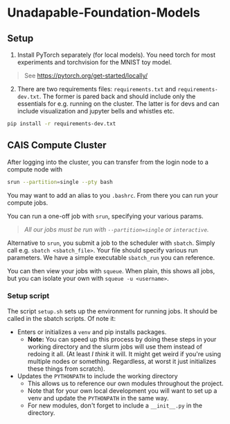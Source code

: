 # Unadapable-Foundation-Models

## Setup

1. Install PyTorch separately (for local models). You need torch for most experiments and torchvision for the MNIST toy model.
> See https://pytorch.org/get-started/locally/

2. There are two requirements files: `requirements.txt` and `requirements-dev.txt`. The former is pared back and 
   should include only the essentials for e.g. running on the cluster. The latter is for devs and can include 
   visualization and jupyter bells and whistles etc.
```bash
pip install -r requirements-dev.txt
```

## CAIS Compute Cluster
After logging into the cluster, you can transfer from the login node to a compute node with
```bash
srun --partition=single --pty bash
```
You may want to add an alias to you `.bashrc`.
From there you can run your compute jobs.

You can run a one-off job with `srun`, specifying your various params.

> _All our jobs must be run with `--partition=single` or `interactive`._

Alternative to `srun`, you submit a job to the scheduler with `sbatch`. Simply call e.g. `sbatch <sbatch_file>`. Your 
file should specify various run parameters. We 
have a simple executable `sbatch_run` you can reference.

You can then view your jobs with `squeue`. When plain, this shows all jobs, but you can isolate your own with 
`squeue -u <username>`.

### Setup script

The script `setup.sh` sets up the environment for running jobs. It should be called in the sbatch scripts. Of note it:

- Enters or initializes a `venv` and pip installs packages.
  - **Note:** You can speed up this process by doing these steps in your working directory and the slurm jobs will 
    use them instead of redoing it all. (At least _I think_ it will. It might get weird if you're using multiple 
    nodes or something. Regardless, at worst it just initializes these things from scratch).
- Updates the `PYTHONPATH` to include the working directory
  - This allows us to reference our own modules throughout the project.
  - Note that for your own local development you will want to set up a venv and update the `PYTHONPATH` in the same 
    way.
  - For new modules, don't forget to include a `__init__.py` in the directory.
